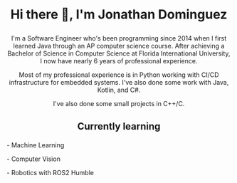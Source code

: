 <h1 ><p align="center">Hi there 👋, I'm Jonathan Dominguez</p> </h1>
<p align="center">I'm a Software Engineer who's been programming since 2014 when I first learned Java through an AP computer science course. After achieving a Bachelor of Science in Computer Science at Florida International University, I now have nearly 6 years of professional experience.</p>
<p align="center">Most of my professional experience is in Python working with CI/CD infrastructure for embedded systems. I've also done some work with Java, Kotlin, and C#.</p>
<p align="center">I've also done some small projects in C++/C.</p>
<p align="center"></p>
<h2><p align="center">Currently learning</p></h2>
<p>- Machine Learning</p>
<p>- Computer Vision</p>
<p>- Robotics with ROS2 Humble</p>

<!--
**jondominguezv/jondominguezv** is a ✨ _special_ ✨ repository because its `README.md` (this file) appears on your GitHub profile.

Here are some ideas to get you started:

- 🔭 I’m currently working on ...
- 🌱 I’m currently learning ...
- 👯 I’m looking to collaborate on ...
- 🤔 I’m looking for help with ...
- 💬 Ask me about ...
- 📫 How to reach me: ...
- 😄 Pronouns: ...
- ⚡ Fun fact: ...
-->
